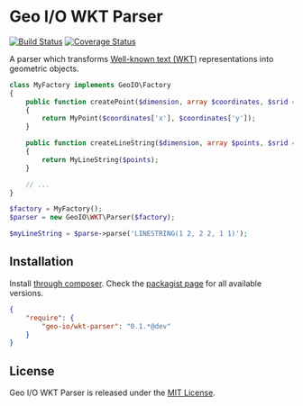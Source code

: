 Geo I/O WKT Parser
==================

[![Build Status](https://travis-ci.org/geo-io/wkt-parser.svg?branch=master)](https://travis-ci.org/geo-io/wkt-parser)
[![Coverage Status](https://img.shields.io/coveralls/geo-io/wkt-parser.svg?style=flat)](https://coveralls.io/r/geo-io/wkt-parser)

A parser which transforms
[Well-known text (WKT)](http://en.wikipedia.org/wiki/Well-known_text)
representations into geometric objects.

```php
class MyFactory implements GeoIO\Factory
{
    public function createPoint($dimension, array $coordinates, $srid = null)
    {
        return MyPoint($coordinates['x'], $coordinates['y']);
    }

    public function createLineString($dimension, array $points, $srid = null)
    {
        return MyLineString($points);
    }

    // ...
}

$factory = MyFactory();
$parser = new GeoIO\WKT\Parser($factory);

$myLineString = $parse->parse('LINESTRING(1 2, 2 2, 1 1)');
```

Installation
------------

Install [through composer](http://getcomposer.org). Check the
[packagist page](https://packagist.org/packages/geo-io/wkt-parser) for all
available versions.

```json
{
    "require": {
        "geo-io/wkt-parser": "0.1.*@dev"
    }
}
```

License
-------

Geo I/O WKT Parser is released under the [MIT License](LICENSE).
